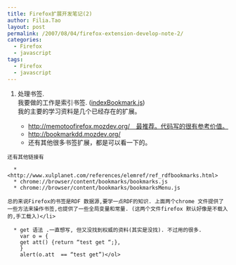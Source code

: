 ```yaml
---
title: Firefox扩展开发笔记(2)
author: Filia.Tao
layout: post
permalink: /2007/08/04/firefox-extension-develop-note-2/
categories:
  - Firefox
  - javascript
tags:
  - Firefox
  - javascript
---
```

  1. 处理书签.  
    我要做的工作是索引书签. (<a href="http://browser-extension-for-beagle.googlecode.com/svn/trunk/firefox-extension@beagle.org/chrome/content/indexBookmark.js" target="_blank">indexBookmark.js</a>)  
    我的主要的学习资料是几个已经存在的扩展。</p> 
      * http://memotoofirefox.mozdev.org/　最推荐。代码写的很有参考价值。
      * http://bookmarkdd.mozdev.org/
      * 还有其他很多书签扩展，都是可以看一下的。
    
    还有其他链接有
    
      * <http://www.xulplanet.com/references/elemref/ref_rdfbookmarks.html>
      * chrome://browser/content/bookmarks/bookmarks.js
      * chrome://browser/content/bookmarks/bookmarksMenu.js
    
    总的来说Firefox的书签是RDF 数据源,要学一点RDF的知识. 上面两个chrome 文件提供了一些方法来操作书签,也提供了一些全局变量和常量. (这两个文件firefox 默认好像是不载入的,手工载入)</li> 
    
      * get 语法 .一直想写, 但又没找到权威的资料(其实是没找). 不过用的很多.  
        var o = {  
        get att() {return “test get “;},  
        }  
        alert(o.att  == “test get”)</ol>